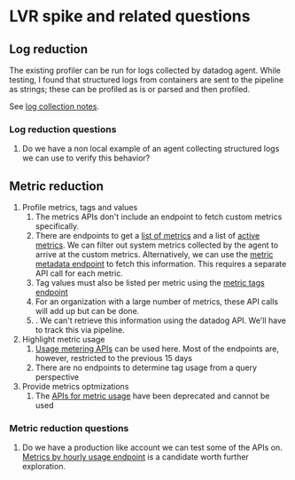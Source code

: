 # LVR spike and related questions

## Log reduction

The existing profiler can be run for logs collected by datadog agent.
While testing, I found that structured logs from containers are sent to the pipeline as strings; these can be profiled as is or parsed and then profiled.

See [log collection notes](https://docs.datadoghq.com/getting_started/tagging/#assign-tags).

### Log reduction questions

1. Do we have a non local example of an agent collecting structured logs we can use to verify this behavior?

## Metric reduction

1. Profile metrics, tags and values
    1. The metrics APIs don't include an endpoint to fetch custom metrics specifically.
    2. There are endpoints to get a [list of metrics](https://docs.datadoghq.com/api/latest/metrics/#get-a-list-of-metrics) and a list of [active metrics](https://docs.datadoghq.com/api/latest/metrics/#get-active-metrics-list). We can filter out system metrics collected by the agent to arrive at the custom metrics. Alternatively, we can use the [metric metadata endpoint](https://docs.datadoghq.com/api/latest/metrics/#get-metric-metadata) to fetch this information. This requires a separate API call for each metric.
    3. Tag values must also be listed per metric using the [metric tags endpoint](https://docs.datadoghq.com/api/latest/metrics/#list-tags-by-metric-name)
    4. For an organization with a large number of metrics, these API calls will add up but can be done.
    5. . We can't retrieve this information using the datadog API. We'll have to track this via pipeline.
2. Highlight metric usage
    1. [Usage metering APIs](https://docs.datadoghq.com/api/latest/usage-metering/) can be used here. Most of the endpoints are, however, restricted to the previous 15 days
    2. There are no endpoints to determine tag usage from a query perspective
3. Provide metrics optmizations
    1. The [APIs for metric usage](https://docs.datadoghq.com/api/latest/usage-metering/#get-hourly-usage-for-custom-metrics) have been deprecated and cannot be used

### Metric reduction questions

1. Do we have a production like account we can test some of the APIs on. [Metrics by hourly usage endpoint](https://docs.datadoghq.com/api/latest/usage-metering/#get-all-custom-metrics-by-hourly-average) is a candidate worth further exploration.